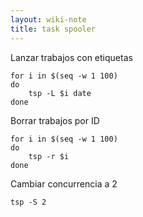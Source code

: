 ```yaml
---
layout: wiki-note
title: task spooler
---
```

Lanzar trabajos con etiquetas

    for i in $(seq -w 1 100)
    do
        tsp -L $i date
    done

Borrar trabajos por ID

    for i in $(seq -w 1 100)
    do
        tsp -r $i
    done

Cambiar concurrencia a 2

    tsp -S 2
